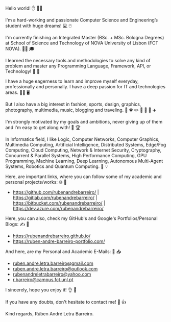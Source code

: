 Hello world! ✋ 🙋‍♂️

I'm a hard-working and passionate Computer Science and Engineering’s student with huge dreams! 💻 🖱️

I'm currently finishing an Integrated Master (BSc. + MSc. Bologna Degrees) at School of Science and Technology of NOVA University of Lisbon (FCT NOVA). 👨‍🎓 🎓

I learned the necessary tools and methodologies to solve any kind of problem and master any Programming Language, Framework, API, or Technology! 🏁 🏅

I have a huge eagerness to learn and improve myself everyday, professionally and personally. I have a deep passion for IT and technologies areas. 👨‍💻 🖥️

But I also have a big interest in fashion, sports, design, graphics, photography, multimedia, music, blogging and traveling. 👔 ⚽ ✏️ 📸 🎥 🎵 ✈️

I'm strongly motivated by my goals and ambitions, never giving up of them and I'm easy to get along with! 💪 🏆

In Informatics field, I like Logic, Computer Networks, Computer Graphics, Multimedia Computing, Artificial Intelligence, Distributed Systems, Edge/Fog Computing, Cloud Computing, Network & Internet Security, Cryptography, Concurrent & Parallel Systems, High Performance Computing, GPU Programming, Machine Learning, Deep Learning, Autonomous Multi-Agent Systems, Robotics and Quantum Computing. 🧠 💡

Here, are important links, where you can follow some of my academic and personal projects/works: 🌐 🔗
- https://github.com/rubenandrebarreiro/ | https://gitlab.com/rubenandrebarreiro/ | https://bitbucket.com/rubenandrebarreiro/ | https://dev.azure.com/rubenandrebarreiro/

Here, you can also, check my GitHub's and Google's Portfolios/Personal Blogs: ✍️ 🔗
- https://rubenandrebarreiro.github.io/
- https://ruben-andre-barreiro-portfolio.com/

And here, are my Personal and Academic E-Mails: 📧 📥
- ruben.andre.letra.barreiro@gmail.com
- ruben.andre.letra.barreiro@outlook.com
- rubenandreletrabarreiro@yahoo.com
- r.barreiro@campus.fct.unl.pt

I sincerely, hope you enjoy it! 👌 🙏

If you have any doubts, don't hesitate to contact me! 👨 👍

Kind regards,
Rúben André Letra Barreiro.
